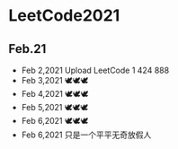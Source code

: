 # LeetCode2021
## Feb.21

- Feb 2,2021 Upload LeetCode 1 424 888
- Feb 3,2021 :dove::dove::dove:
- Feb 4,2021 :dove::dove::dove:
- Feb 5,2021 :dove::dove::dove:
- Feb 6,2021 :dove::dove::dove:
- Feb 6,2021 只是一个平平无奇放假人
